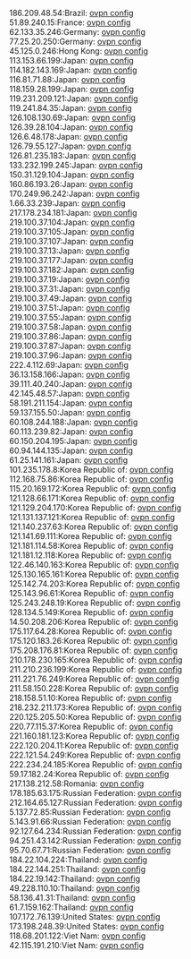 186.209.48.54:Brazil: [ovpn config](vpn/186_209_48_54.ovpn)  
51.89.240.15:France: [ovpn config](vpn/51_89_240_15.ovpn)  
62.133.35.246:Germany: [ovpn config](vpn/62_133_35_246.ovpn)  
77.25.20.250:Germany: [ovpn config](vpn/77_25_20_250.ovpn)  
45.125.0.246:Hong Kong: [ovpn config](vpn/45_125_0_246.ovpn)  
113.153.66.199:Japan: [ovpn config](vpn/113_153_66_199.ovpn)  
114.182.143.169:Japan: [ovpn config](vpn/114_182_143_169.ovpn)  
116.81.71.88:Japan: [ovpn config](vpn/116_81_71_88.ovpn)  
118.159.28.199:Japan: [ovpn config](vpn/118_159_28_199.ovpn)  
119.231.209.121:Japan: [ovpn config](vpn/119_231_209_121.ovpn)  
119.241.84.35:Japan: [ovpn config](vpn/119_241_84_35.ovpn)  
126.108.130.69:Japan: [ovpn config](vpn/126_108_130_69.ovpn)  
126.39.28.104:Japan: [ovpn config](vpn/126_39_28_104.ovpn)  
126.6.48.178:Japan: [ovpn config](vpn/126_6_48_178.ovpn)  
126.79.55.127:Japan: [ovpn config](vpn/126_79_55_127.ovpn)  
126.81.235.183:Japan: [ovpn config](vpn/126_81_235_183.ovpn)  
133.232.199.245:Japan: [ovpn config](vpn/133_232_199_245.ovpn)  
150.31.129.104:Japan: [ovpn config](vpn/150_31_129_104.ovpn)  
160.86.193.26:Japan: [ovpn config](vpn/160_86_193_26.ovpn)  
170.249.96.242:Japan: [ovpn config](vpn/170_249_96_242.ovpn)  
1.66.33.239:Japan: [ovpn config](vpn/1_66_33_239.ovpn)  
217.178.234.181:Japan: [ovpn config](vpn/217_178_234_181.ovpn)  
219.100.37.104:Japan: [ovpn config](vpn/219_100_37_104.ovpn)  
219.100.37.105:Japan: [ovpn config](vpn/219_100_37_105.ovpn)  
219.100.37.107:Japan: [ovpn config](vpn/219_100_37_107.ovpn)  
219.100.37.13:Japan: [ovpn config](vpn/219_100_37_13.ovpn)  
219.100.37.177:Japan: [ovpn config](vpn/219_100_37_177.ovpn)  
219.100.37.182:Japan: [ovpn config](vpn/219_100_37_182.ovpn)  
219.100.37.19:Japan: [ovpn config](vpn/219_100_37_19.ovpn)  
219.100.37.31:Japan: [ovpn config](vpn/219_100_37_31.ovpn)  
219.100.37.49:Japan: [ovpn config](vpn/219_100_37_49.ovpn)  
219.100.37.51:Japan: [ovpn config](vpn/219_100_37_51.ovpn)  
219.100.37.55:Japan: [ovpn config](vpn/219_100_37_55.ovpn)  
219.100.37.58:Japan: [ovpn config](vpn/219_100_37_58.ovpn)  
219.100.37.86:Japan: [ovpn config](vpn/219_100_37_86.ovpn)  
219.100.37.87:Japan: [ovpn config](vpn/219_100_37_87.ovpn)  
219.100.37.96:Japan: [ovpn config](vpn/219_100_37_96.ovpn)  
222.4.112.69:Japan: [ovpn config](vpn/222_4_112_69.ovpn)  
36.13.158.166:Japan: [ovpn config](vpn/36_13_158_166.ovpn)  
39.111.40.240:Japan: [ovpn config](vpn/39_111_40_240.ovpn)  
42.145.48.57:Japan: [ovpn config](vpn/42_145_48_57.ovpn)  
58.191.211.154:Japan: [ovpn config](vpn/58_191_211_154.ovpn)  
59.137.155.50:Japan: [ovpn config](vpn/59_137_155_50.ovpn)  
60.108.244.188:Japan: [ovpn config](vpn/60_108_244_188.ovpn)  
60.113.239.82:Japan: [ovpn config](vpn/60_113_239_82.ovpn)  
60.150.204.195:Japan: [ovpn config](vpn/60_150_204_195.ovpn)  
60.94.144.135:Japan: [ovpn config](vpn/60_94_144_135.ovpn)  
61.25.141.161:Japan: [ovpn config](vpn/61_25_141_161.ovpn)  
101.235.178.8:Korea Republic of: [ovpn config](vpn/101_235_178_8.ovpn)  
112.168.75.86:Korea Republic of: [ovpn config](vpn/112_168_75_86.ovpn)  
115.20.169.172:Korea Republic of: [ovpn config](vpn/115_20_169_172.ovpn)  
121.128.66.171:Korea Republic of: [ovpn config](vpn/121_128_66_171.ovpn)  
121.129.204.170:Korea Republic of: [ovpn config](vpn/121_129_204_170.ovpn)  
121.131.137.121:Korea Republic of: [ovpn config](vpn/121_131_137_121.ovpn)  
121.140.237.63:Korea Republic of: [ovpn config](vpn/121_140_237_63.ovpn)  
121.141.69.111:Korea Republic of: [ovpn config](vpn/121_141_69_111.ovpn)  
121.181.114.58:Korea Republic of: [ovpn config](vpn/121_181_114_58.ovpn)  
121.181.12.118:Korea Republic of: [ovpn config](vpn/121_181_12_118.ovpn)  
122.46.140.163:Korea Republic of: [ovpn config](vpn/122_46_140_163.ovpn)  
125.130.165.161:Korea Republic of: [ovpn config](vpn/125_130_165_161.ovpn)  
125.142.74.203:Korea Republic of: [ovpn config](vpn/125_142_74_203.ovpn)  
125.143.96.61:Korea Republic of: [ovpn config](vpn/125_143_96_61.ovpn)  
125.243.248.19:Korea Republic of: [ovpn config](vpn/125_243_248_19.ovpn)  
128.134.5.149:Korea Republic of: [ovpn config](vpn/128_134_5_149.ovpn)  
14.50.208.206:Korea Republic of: [ovpn config](vpn/14_50_208_206.ovpn)  
175.117.64.28:Korea Republic of: [ovpn config](vpn/175_117_64_28.ovpn)  
175.120.183.26:Korea Republic of: [ovpn config](vpn/175_120_183_26.ovpn)  
175.208.176.81:Korea Republic of: [ovpn config](vpn/175_208_176_81.ovpn)  
210.178.230.165:Korea Republic of: [ovpn config](vpn/210_178_230_165.ovpn)  
211.210.236.199:Korea Republic of: [ovpn config](vpn/211_210_236_199.ovpn)  
211.221.76.249:Korea Republic of: [ovpn config](vpn/211_221_76_249.ovpn)  
211.58.150.228:Korea Republic of: [ovpn config](vpn/211_58_150_228.ovpn)  
218.158.51.10:Korea Republic of: [ovpn config](vpn/218_158_51_10.ovpn)  
218.232.211.173:Korea Republic of: [ovpn config](vpn/218_232_211_173.ovpn)  
220.125.205.50:Korea Republic of: [ovpn config](vpn/220_125_205_50.ovpn)  
220.77.115.37:Korea Republic of: [ovpn config](vpn/220_77_115_37.ovpn)  
221.160.181.123:Korea Republic of: [ovpn config](vpn/221_160_181_123.ovpn)  
222.120.204.11:Korea Republic of: [ovpn config](vpn/222_120_204_11.ovpn)  
222.121.54.249:Korea Republic of: [ovpn config](vpn/222_121_54_249.ovpn)  
222.234.24.185:Korea Republic of: [ovpn config](vpn/222_234_24_185.ovpn)  
59.17.182.24:Korea Republic of: [ovpn config](vpn/59_17_182_24.ovpn)  
217.138.212.58:Romania: [ovpn config](vpn/217_138_212_58.ovpn)  
178.185.63.175:Russian Federation: [ovpn config](vpn/178_185_63_175.ovpn)  
212.164.65.127:Russian Federation: [ovpn config](vpn/212_164_65_127.ovpn)  
5.137.72.85:Russian Federation: [ovpn config](vpn/5_137_72_85.ovpn)  
5.143.91.66:Russian Federation: [ovpn config](vpn/5_143_91_66.ovpn)  
92.127.64.234:Russian Federation: [ovpn config](vpn/92_127_64_234.ovpn)  
94.251.43.142:Russian Federation: [ovpn config](vpn/94_251_43_142.ovpn)  
95.70.67.71:Russian Federation: [ovpn config](vpn/95_70_67_71.ovpn)  
184.22.104.224:Thailand: [ovpn config](vpn/184_22_104_224.ovpn)  
184.22.144.251:Thailand: [ovpn config](vpn/184_22_144_251.ovpn)  
184.22.19.142:Thailand: [ovpn config](vpn/184_22_19_142.ovpn)  
49.228.110.10:Thailand: [ovpn config](vpn/49_228_110_10.ovpn)  
58.136.41.31:Thailand: [ovpn config](vpn/58_136_41_31.ovpn)  
61.7.159.162:Thailand: [ovpn config](vpn/61_7_159_162.ovpn)  
107.172.76.139:United States: [ovpn config](vpn/107_172_76_139.ovpn)  
173.198.248.39:United States: [ovpn config](vpn/173_198_248_39.ovpn)  
118.68.201.122:Viet Nam: [ovpn config](vpn/118_68_201_122.ovpn)  
42.115.191.210:Viet Nam: [ovpn config](vpn/42_115_191_210.ovpn)  

